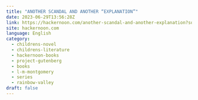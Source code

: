 ```yaml
---
title: "ANOTHER SCANDAL AND ANOTHER “EXPLANATION”"
date: 2023-06-29T13:56:28Z
link: https://hackernoon.com/another-scandal-and-another-explanation?source=rss&utm_medium=RSS&utm_source=news.12bit.vn
site: hackernoon.com
language: English
category:
  - childrens-novel
  - childrens-literature
  - hackernoon-books
  - project-gutenberg
  - books
  - l-m-montgomery
  - series
  - rainbow-valley
draft: false
---
```


